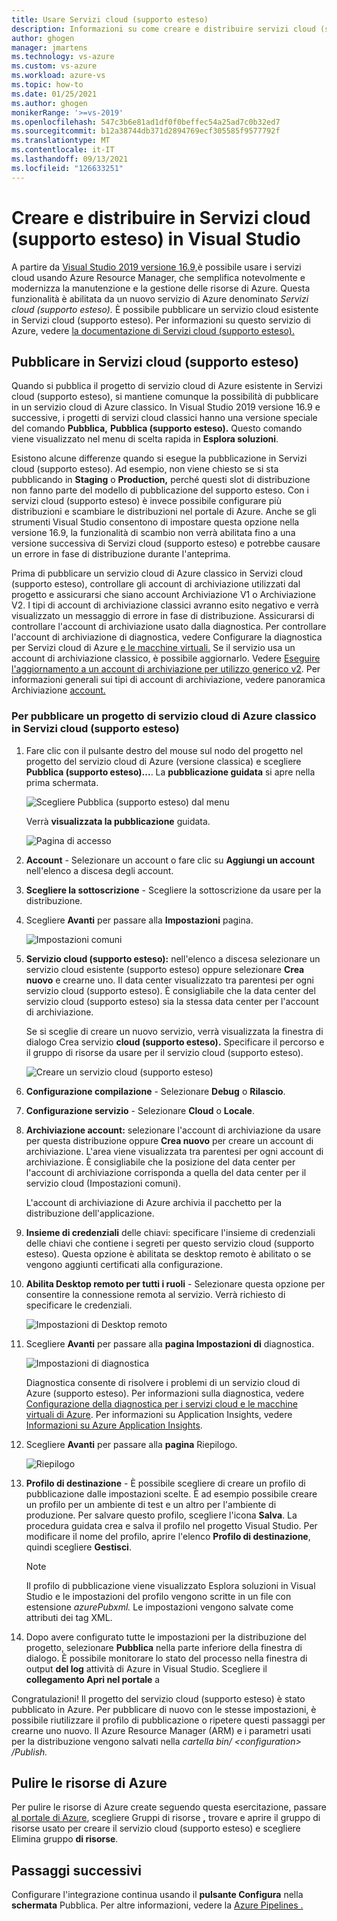 ```yaml
---
title: Usare Servizi cloud (supporto esteso)
description: Informazioni su come creare e distribuire servizi cloud (supporto esteso) usando Azure Resource Manager con Visual Studio
author: ghogen
manager: jmartens
ms.technology: vs-azure
ms.custom: vs-azure
ms.workload: azure-vs
ms.topic: how-to
ms.date: 01/25/2021
ms.author: ghogen
monikerRange: '>=vs-2019'
ms.openlocfilehash: 547c3b6e81ad1df0f0beffec54a25ad7c0b32ed7
ms.sourcegitcommit: b12a38744db371d2894769ecf305585f9577792f
ms.translationtype: MT
ms.contentlocale: it-IT
ms.lasthandoff: 09/13/2021
ms.locfileid: "126633251"
---
```

# <a name="create-and-deploy-to-cloud-services-extended-support-in-visual-studio"></a>Creare e distribuire in Servizi cloud (supporto esteso) in Visual Studio

A partire da [Visual Studio 2019 versione 16.9,](https://visualstudio.microsoft.com/vs/)è possibile usare i servizi cloud usando Azure Resource Manager, che semplifica notevolmente e modernizza la manutenzione e la gestione delle risorse di Azure. Questa funzionalità è abilitata da un nuovo servizio di Azure denominato *Servizi cloud (supporto esteso).* È possibile pubblicare un servizio cloud esistente in Servizi cloud (supporto esteso). Per informazioni su questo servizio di Azure, vedere [la documentazione di Servizi cloud (supporto esteso).](/azure/cloud-services-extended-support/overview)

## <a name="publish-to-cloud-services-extended-support"></a>Pubblicare in Servizi cloud (supporto esteso)

Quando si pubblica il progetto di servizio cloud di Azure esistente in Servizi cloud (supporto esteso), si mantiene comunque la possibilità di pubblicare in un servizio cloud di Azure classico. In Visual Studio 2019 versione 16.9 e successive, i progetti di servizi cloud classici hanno una versione speciale del comando **Pubblica,** **Pubblica (supporto esteso).** Questo comando viene visualizzato nel menu di scelta rapida in **Esplora soluzioni**.

Esistono alcune differenze quando si esegue la pubblicazione in Servizi cloud (supporto esteso). Ad esempio, non viene chiesto se si sta pubblicando in **Staging** o **Production,** perché questi slot di distribuzione non fanno parte del modello di pubblicazione del supporto esteso. Con i servizi cloud (supporto esteso) è invece possibile configurare più distribuzioni e scambiare le distribuzioni nel portale di Azure. Anche se gli strumenti Visual Studio consentono di impostare questa opzione nella versione 16.9, la funzionalità di scambio non verrà abilitata fino a una versione successiva di Servizi cloud (supporto esteso) e potrebbe causare un errore in fase di distribuzione durante l'anteprima.

Prima di pubblicare un servizio cloud di Azure classico in Servizi cloud (supporto esteso), controllare gli account di archiviazione utilizzati dal progetto e assicurarsi che siano account Archiviazione V1 o Archiviazione V2. I tipi di account di archiviazione classici avranno esito negativo e verrà visualizzato un messaggio di errore in fase di distribuzione. Assicurarsi di controllare l'account di archiviazione usato dalla diagnostica. Per controllare l'account di archiviazione di diagnostica, vedere Configurare la diagnostica per Servizi cloud di Azure [e le macchine virtuali.](vs-azure-tools-diagnostics-for-cloud-services-and-virtual-machines.md) Se il servizio usa un account di archiviazione classico, è possibile aggiornarlo. Vedere [Eseguire l'aggiornamento a un account di archiviazione per utilizzo generico v2](/azure/storage/common/storage-account-upgrade?tabs=azure-portal).  Per informazioni generali sui tipi di account di archiviazione, vedere panoramica Archiviazione [account.](/azure/storage/common/storage-account-overview)

### <a name="to-publish-a-classic-azure-cloud-service-project-to-cloud-services-extended-support"></a>Per pubblicare un progetto di servizio cloud di Azure classico in Servizi cloud (supporto esteso)

1. Fare clic con il pulsante destro del mouse sul nodo del progetto nel progetto del servizio cloud di Azure (versione classica) e scegliere **Pubblica (supporto esteso)...**. La **pubblicazione guidata** si apre nella prima schermata.

   ![Scegliere Pubblica (supporto esteso) dal menu](./media/cloud-services-extended-support/publish-commands-on-menu.png)

   Verrà **visualizzata la pubblicazione** guidata.

   ![Pagina di accesso](./media/cloud-services-extended-support/publish-step1.png)

1. **Account** - Selezionare un account o fare clic su **Aggiungi un account** nell'elenco a discesa degli account.

1. **Scegliere la sottoscrizione** - Scegliere la sottoscrizione da usare per la distribuzione.

1. Scegliere **Avanti** per passare alla **Impostazioni** pagina.

   ![Impostazioni comuni](./media/cloud-services-extended-support/publish-settings.png)

1. **Servizio cloud (supporto esteso):** nell'elenco a discesa selezionare un servizio cloud esistente (supporto esteso) oppure selezionare **Crea nuovo** e crearne uno. Il data center visualizzato tra parentesi per ogni servizio cloud (supporto esteso). È consigliabile che la data center del servizio cloud (supporto esteso) sia la stessa data center per l'account di archiviazione.

   Se si sceglie di creare un nuovo servizio, verrà visualizzata la finestra di dialogo Crea servizio **cloud (supporto esteso).** Specificare il percorso e il gruppo di risorse da usare per il servizio cloud (supporto esteso).

   ![Creare un servizio cloud (supporto esteso)](./media/cloud-services-extended-support/extended-support-dialog.png)

1. **Configurazione compilazione** - Selezionare **Debug** o **Rilascio**.

1. **Configurazione servizio** - Selezionare **Cloud** o **Locale**.

1. **Archiviazione account:** selezionare l'account di archiviazione da usare per questa distribuzione oppure **Crea nuovo** per creare un account di archiviazione. L'area viene visualizzata tra parentesi per ogni account di archiviazione. È consigliabile che la posizione del data center per l'account di archiviazione corrisponda a quella del data center per il servizio cloud (Impostazioni comuni).

   L'account di archiviazione di Azure archivia il pacchetto per la distribuzione dell'applicazione.

1. **Insieme di credenziali** delle chiavi: specificare l'insieme di credenziali delle chiavi che contiene i segreti per questo servizio cloud (supporto esteso). Questa opzione è abilitata se desktop remoto è abilitato o se vengono aggiunti certificati alla configurazione.

1. **Abilita Desktop remoto per tutti i ruoli** - Selezionare questa opzione per consentire la connessione remota al servizio. Verrà richiesto di specificare le credenziali.

   ![Impostazioni di Desktop remoto](./media/cloud-services-extended-support/remote-desktop-configuration.png)

1. Scegliere **Avanti** per passare alla **pagina Impostazioni di** diagnostica.

   ![Impostazioni di diagnostica](./media/cloud-services-extended-support/diagnostics-settings.png)

   Diagnostica consente di risolvere i problemi di un servizio cloud di Azure (supporto esteso). Per informazioni sulla diagnostica, vedere [Configurazione della diagnostica per i servizi cloud e le macchine virtuali di Azure](./vs-azure-tools-diagnostics-for-cloud-services-and-virtual-machines.md). Per informazioni su Application Insights, vedere [Informazioni su Azure Application Insights](/azure/application-insights/app-insights-overview).

1. Scegliere **Avanti** per passare alla **pagina** Riepilogo.

   ![Riepilogo](./media/cloud-services-extended-support/publish-summary.png)

1. **Profilo di destinazione** - È possibile scegliere di creare un profilo di pubblicazione dalle impostazioni scelte. È ad esempio possibile creare un profilo per un ambiente di test e un altro per l'ambiente di produzione. Per salvare questo profilo, scegliere l'icona **Salva**. La procedura guidata crea e salva il profilo nel progetto Visual Studio. Per modificare il nome del profilo, aprire l'elenco **Profilo di destinazione**, quindi scegliere **Gestisci**.

   > [!Note]
   > Il profilo di pubblicazione viene visualizzato Esplora soluzioni in Visual Studio e le impostazioni del profilo vengono scritte in un file con estensione *azurePubxml.* Le impostazioni vengono salvate come attributi dei tag XML.

1. Dopo avere configurato tutte le impostazioni per la distribuzione del progetto, selezionare **Pubblica** nella parte inferiore della finestra di dialogo. È possibile monitorare lo stato del processo nella finestra di output **del log** attività di Azure in Visual Studio. Scegliere il **collegamento Apri nel portale** a 

Congratulazioni! Il progetto del servizio cloud (supporto esteso) è stato pubblicato in Azure. Per pubblicare di nuovo con le stesse impostazioni, è possibile riutilizzare il profilo di pubblicazione o ripetere questi passaggi per crearne uno nuovo. Il Azure Resource Manager (ARM) e i parametri usati per la distribuzione vengono salvati nella *cartella bin/ \<configuration\> /Publish.*

## <a name="clean-up-azure-resources"></a>Pulire le risorse di Azure

Per pulire le risorse di Azure create seguendo questa esercitazione, passare [al portale di Azure](https://portal.azure.com), scegliere Gruppi di risorse **,** trovare e aprire il gruppo di risorse usato per creare il servizio cloud (supporto esteso) e scegliere Elimina gruppo **di risorse**.

## <a name="next-steps"></a>Passaggi successivi

Configurare l'integrazione continua usando il **pulsante Configura** nella **schermata** Pubblica. Per altre informazioni, vedere la [Azure Pipelines .](/azure/devops/pipelines/?view=azure-devops&preserve-view=true)
